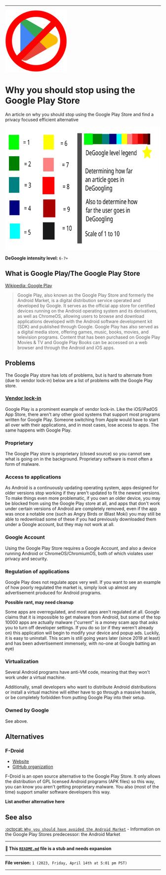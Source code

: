 
***

<img alt="Anti-Google Play store logo failed to load. Click/tap here to attempt to view it" src="/Why-you-should-stop-using-Google-Play_1024pxIcon_V1_HighCompression.png" width="200" height="200"/>

# Why you should stop using the Google Play Store

An article on why you should stop using the Google Play Store and find a privacy focused efficient alternative 

<img alt="DeGoogle Ranking scale failed to load. Click/tap here to attempt to view it" src="/10Scale_Legend_V2.svg" width="600" height="400"/>

**DeGoogle intensity level:** `6-7+`

## What is Google Play/The Google Play Store

[Wikipedia: Google Play](https://en.wikipedia.org/w/index.php?title=Google_Play&oldid=1149770521&useskin=monobook)

> Google Play, also known as the Google Play Store and formerly the Android Market, is a digital distribution service operated and developed by Google. It serves as the official app store for certified devices running on the Android operating system and its derivatives, as well as ChromeOS, allowing users to browse and download applications developed with the Android software development kit (SDK) and published through Google. Google Play has also served as a digital media store, offering games, music, books, movies, and television programs. Content that has been purchased on Google Play Movies & TV and Google Play Books can be accessed on a web browser and through the Android and iOS apps.

## Problems

The Google Play store has lots of problems, but is hard to alternate from (due to vendor lock-in) below are a list of problems with the Google Play store.

### [Vendor lock-in](https://en.wikipedia.org/wiki/Vendor_lock-in?&useskin=monobook#Google)

Google Play is a prominent example of vendor lock-in. Like the iOS/iPadOS App Store, there aren't any other good systems that support most programs written for Google Play. Someone switching from Apple would have to start all over with their applications, and in most cases, lose access to apps. The same happens with Google Play.

### Proprietary

The Google Play store is proprietary (closed source) so you cannot see what is going on in the background. Proprietary software is most often a form of malware.

### Access to applications

As Android is a continuously updating operating system, apps designed for older versions stop working if they aren't updated to fit the newest versions. To make things even more problematic, if you own an older device, you may be blocked from using the Google Play store at all, and apps that don't work under certain versions of Android are completely removed, even if the app was once a notable one (such as Angry Birds or iBlast Moki) you may still be able to redownload some of these if you had previously downloaded them under a Google account, but they may not work at all.

### Google Account

Using the Google Play Store requires a Google Account, and also a device running Android or ChromeOS/ChromiumOS, both of which violates user privacy and security.

<!-- ### Harmful to small developers
!-->

### Regulation of applications

Google Play does not regulate apps very well. If you want to see an example of how poorly regulated the market is, simply look up almost any advertisement produced for Android programs.

**Possible rant, may need cleanup**

Some apps are overregulated, and most apps aren't regulated at all. Google claims that it is impossible to get malware from Android, but some of the top 10000 apps are actually malware ("current" is a money scam app that asks you to turn off developer settings. If you do so (or if they weren't already on) this application will begin to modify your device and popup ads. Luckily, it is easy to uninstall. This scam is still going years later (since 2019 at least) and has been advertisement immensely, with no-one at Google batting an eye)

### Virtualization

Several Android programs have anti-VM code, meaning that they won't work under a virtual machine.

Additionally, small developers who want to distribute Android distributions or install a virtual machine will either have to go through a massive hassle, or be completely forbidden from putting Google Play into their setup.

### Owned by Google

See above.

## Alternatives

### F-Droid

- [Website](https://f-droid.org/)
- [GitHub organization](https://github.com/f-droid/)

F-Droid is an open source alternative to the Google Play Store. It only allows the distribution of GPL licensed Android programs (APK files) so this way, you can know you aren't getting proprietary malware. You also (most of the time) support smaller software developers this way.

**List another alternative here**

## See also

[:octocat: `Why you should have avoided the Android Market`](https://github.com/seanpm2001/Why-you-should-have-avoided-the-Android-Market/) - Information on the Google Play Stores predecessor: the Android Market

***

**🌱️ This [`README.md`](/README.md) file is a stub and needs expansion**

***

**File version:** `1 (2023, Friday, April 14th at 5:01 pm PST)`

***
 

